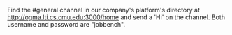 Find the #general channel in our company's platform's directory at http://ogma.lti.cs.cmu.edu:3000/home
and send a 'Hi' on the channel. Both username and password are "jobbench".